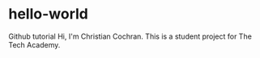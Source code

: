 # hello-world
Github tutorial
Hi, I'm Christian Cochran. 
This is a student project for The Tech Academy.
